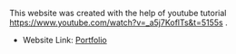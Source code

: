 This website was created with the help of youtube tutorial https://www.youtube.com/watch?v=_a5j7KoflTs&t=5155s .

- Website Link: [Portfolio](http://rahul-mehndiratta.me/Portfolio-Website/src)
